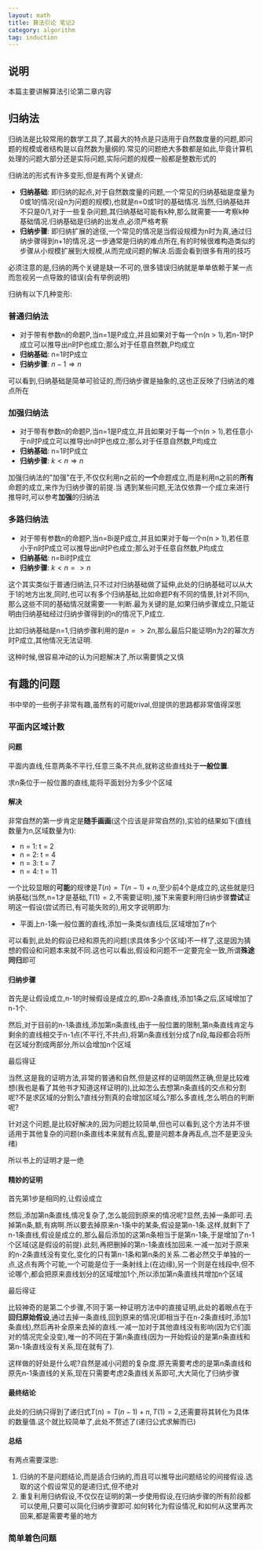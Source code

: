 ```yaml
---
layout: math
title: 算法引论 笔记2
category: algorithm
tag: induction
---
```


## 说明

本篇主要讲解算法引论第二章内容

## 归纳法

归纳法是比较常用的数学工具了,其最大的特点是只适用于自然数度量的问题,即问题的规模或者结构是以自然数为量纲的.常见的问题绝大多数都是如此,毕竟计算机处理的问题大部分还是实际问题,实际问题的规模一般都是整数形式的

归纳法的形式有许多变形,但是有两个关键点:

* **归纳基础**: 即归纳的起点,对于自然数度量的问题,一个常见的归纳基础是度量为0或1的情况(设n为问题的规模),也就是n=0或1时的基础情况.当然,归纳基础并不只是0/1,对于一些复杂问题,其归纳基础可能有k种,那么就需要一一考察k种基础情况.归纳基础是归纳的出发点,必须严格考察
* **归纳步骤**: 即归纳扩展的途径,一个常见的情况是当假设规模为n时为真,通过归纳步骤得到n+1的情况.这一步通常是归纳的难点所在,有的时候很难构造类似的步骤从小规模扩展到大规模,从而完成问题的解决.后面会看到很多有用的技巧

必须注意的是,归纳的两个关键是缺一不可的,很多错误归纳就是单单依赖于某一点而忽视另一点导致的错误(会有举例说明)

归纳有以下几种变形:

### 普通归纳法

* 对于带有参数n的命题P,当n=1是P成立,并且如果对于每一个n(n > 1),若n-1时P成立可以推导出n时P也成立;那么对于任意自然数,P均成立
* **归纳基础**: n=1时P成立
* **归纳步骤**: $n - 1 \Rightarrow n$

可以看到,归纳基础是简单可验证的,而归纳步骤是抽象的,这也正反映了归纳法的难点所在

### 加强归纳法

* 对于带有参数n的命题P,当n=1是P成立,并且如果对于每一个n(n > 1),若任意小于n时P成立可以推导出n时P也成立;那么对于任意自然数,P均成立
* **归纳基础**: n=1时P成立
* **归纳步骤**: $k < n \Rightarrow n$

加强归纳法的"加强"在于,不仅仅利用n之前的**一个**命题成立,而是利用n之前的**所有**命题的成立,来作为归纳步骤的前提.当 遇到某些问题,无法仅依靠一个成立来进行推导时,可以参考**加强**的归纳法

### 多路归纳法

* 对于带有参数n的命题P,当n=Bi是P成立,并且如果对于每一个n(n > 1),若任意小于n时P成立可以推导出n时P也成立;那么对于任意自然数,P均成立
* **归纳基础**: n=Bi时P成立
* **归纳步骤**: $k < n => n$

这个其实类似于普通归纳法,只不过对归纳基础做了延伸,此处的归纳基础可以从大于1的地方出发,同时,也可以有多个归纳基础,比如命题P有不同的情景,针对不同n,那么这些不同的基础情况就需要一一判断.最为关键的是,如果归纳步骤成立,只能证明由归纳基础经过归纳步骤得到的n的情况下,P成立.

比如归纳基础是n=1,归纳步骤利用的是$n => 2 n$,那么最后只能证明n为2的幂次方时P成立,其他情况无法证明.

这种时候,很容易冲动的认为问题解决了,所以需要慎之又慎

##  有趣的问题

书中举的一些例子非常有趣,虽然有的可能trival,但提供的思路都非常值得深思

### 平面内区域计数

#### 问题

平面内直线,任意两条不平行,任意三条不共点,就称这些直线处于**一般位置**.

求n条位于一般位置的直线,能将平面划分为多少个区域

#### 解决

非常自然的第一步肯定是**随手画画**(这个应该是非常自然的),实验的结果如下(直线数量为n,区域数量为t):

* n = 1: t = 2
* n = 2: t = 4
* n = 3: t = 7
* n = 4: t = 11

一个比较显眼的**可能**的规律是$T(n) = T(n - 1) + n$,至少前4个是成立的,这些就是归纳基础(当然,n=1才是基础,$T(1) = 2$,不需要证明),接下来需要利用归纳步骤**尝试**证明这一假设(尝试而已,有可能失败的),用文字说明即为:

* 平面上n-1条一般位置的直线,添加一条类似直线后,区域增加了n个

可以看到,此处的假设已经和原先的问题(求具体多少个区域)不一样了,这是因为猜想的假设和问题本来就不同.这也可以看出,假设和问题不一定要完全一致,所谓**殊途同归**即可

#### 归纳步骤

首先是让假设成立,n-1的时候假设是成立的,即n-2条直线,添加1条之后,区域增加了n-1个.

然后,对于目前的n-1条直线,添加第n条直线,由于一般位置的限制,第n条直线肯定与剩余的直线相交于n-1点(不平行,不共点),将第n条直线划分成了n段,每段都会将所在区域分割成两部分,所以会增加n个区域

最后得证

当然,这是我的证明方法,非常的普通和自然,但是这样的证明固然正确,但是比较难想(我也是看了其他书才知道这样证明的),比如怎么去想第n条直线的交点和分割呢?不是求区域的分割么?直线分割真的会增加区域么?那么多直线,怎么明白的判断呢?

针对这个问题,是比较好解决的,因为问题比较简单,但也可以看到,这个方法并不很适用于其他复杂的问题(n条直线本来就有点乱,要是问题本身再乱点,岂不是更没头绪)

所以书上的证明才是一绝

#### 精妙的证明

首先第1步是相同的,让假设成立

然后,添加第n条直线,情况复杂了,怎么能回到原来的情况呢?显然,去掉一条即可.去掉第n条,额,有病啊.所以要去掉原来n-1条中的某条,假设是第n-1条.这样,就剩下了n-1条直线,假设是成立的,那么最后添加的这第n条相当于是第n-1条,于是增加了n-1个区域(这是假设的前提).此刻,再把删掉的第n-1条直线加回来.一减一加对于原来的n-2条直线没有变化,变化的只有第n-1条和第n条的关系.二者必然交于单独的一点,这点有两个可能,一个可能是位于一条射线上(在边缘),另一个则是在线段中,但不论哪个,都会把原来直线划分的区域增加1个,所以添加第n条直线共增加n个区域

最后得证

比较神奇的是第二个步骤,不同于第一种证明方法中的直接证明,此处的着眼点在于**回归原始假设**,通过去掉一条直线,回到原来的情况(即相当于在n-2条直线时,添加1条直线),然后再补全原来去掉的直线.一减一加对于其他直线没有影响(因为它们面对的情况完全没变),唯一的不同在于第n条直线(因为一开始假设的是第n条直线和第n-1条直线没有关系,现在就有了).

这样做的好处是什么呢?自然是减小问题的复杂度.原先需要考虑的是第n条直线和原先n-1条直线的关系,现在只需要考虑2条直线关系即可,大大简化了归纳步骤

#### 最终结论

此处的归纳只得到了递归式$T(n) = T(n - 1) + n, T(1) = 2$,还需要将其转化为具体的数量值.这个就比较简单了,此处不赘述了(递归公式求解而已)

#### 总结

有两点需要深思:

1. 归纳的不是问题结论,而是适合归纳的,而且可以推导出问题结论的间接假设.选取的这个假设常见的是递归式,但不绝对
2. 重复利用归纳假设,不仅仅在证明的第一步使用假设,在归纳步骤的所有阶段都可以使用,只要可以简化归纳步骤即可.如何转化为假设情况,和如何从这里再次回来,都是需要考量的地方

### 简单着色问题

